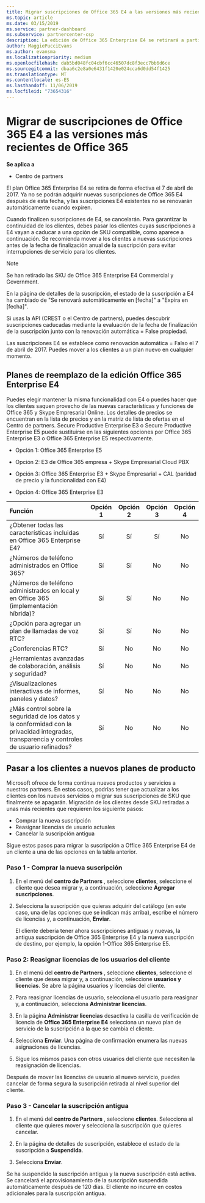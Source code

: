 ```yaml
---
title: Migrar suscripciones de Office 365 E4 a las versiones más recientes de Office 365 | Centro de partners
ms.topic: article
ms.date: 03/15/2019
ms.service: partner-dashboard
ms.subservice: partnercenter-csp
description: La edición de Office 365 Enterprise E4 se retirará a partir del 7 de abril de 2017. Obtén información sobre cómo migrar las suscripciones de cliente a las versiones más recientes de Office 365.
author: MaggiePucciEvans
ms.author: evansma
ms.localizationpriority: medium
ms.openlocfilehash: dab5bd048fc04cbf6cc46507dc8f3ecc7bb6d6ce
ms.sourcegitcommit: dbaa6c2e8a0e6431f1420e024cca6d0dd54f1425
ms.translationtype: MT
ms.contentlocale: es-ES
ms.lasthandoff: 11/06/2019
ms.locfileid: "73654316"
---
```

# <a name="migrate-office-365-e4-subscriptions-to-newer-office-365-versions"></a>Migrar de suscripciones de Office 365 E4 a las versiones más recientes de Office 365

**Se aplica a**

-  Centro de partners

El plan Office 365 Enterprise E4 se retira de forma efectiva el 7 de abril de 2017. Ya no se podrán adquirir nuevas suscripciones de Office 365 E4 después de esta fecha, y las suscripciones E4 existentes no se renovarán automáticamente cuando expiren.

Cuando finalicen suscripciones de E4, se cancelarán. Para garantizar la continuidad de los clientes, debes pasar los clientes cuyas suscripciones a E4 vayan a caducar a una opción de SKU compatible, como aparece a continuación. Se recomienda mover a los clientes a nuevas suscripciones antes de la fecha de finalización anual de la suscripción para evitar interrupciones de servicio para los clientes. 

> [!NOTE]  
>  Se han retirado las SKU de Office 365 Enterprise E4 Commercial y Government.
 
En la página de detalles de la suscripción, el estado de la suscripción a E4 ha cambiado de "Se renovará automáticamente en [fecha]" a "Expira en [fecha]". 

Si usas la API (CREST o el Centro de partners), puedes descubrir suscripciones caducadas mediante la evaluación de la fecha de finalización de la suscripción junto con la renovación automática = False propiedad. 

Las suscripciones E4 se establece como renovación automática = Falso el 7 de abril de 2017. Puedes mover a los clientes a un plan nuevo en cualquier momento. 

## <a name="office-365-enterprise-e4-edition-replacement-plans"></a>Planes de reemplazo de la edición Office 365 Enterprise E4

Puedes elegir mantener la misma funcionalidad con E4 o puedes hacer que los clientes saquen provecho de las nuevas características y funciones de Office 365 y Skype Empresarial Online. Los detalles de precios se encuentran en la lista de precios y en la matriz de lista de ofertas en el Centro de partners. Secure Productive Enterprise E3 o Secure Productive Enterprise E5 puede sustituirse en las siguientes opciones por Office 365 Enterprise E3 o Office 365 Enterprise E5 respectivamente.

- Opción 1: Office 365 Enterprise E5

- Opción 2: E3 de Office 365 empresa + Skype Empresarial Cloud PBX

- Opción 3: Office 365 Enterprise E3 + Skype Empresarial + CAL (paridad de precio y la funcionalidad con E4)

- Opción 4: Office 365 Enterprise E3


| Función | Opción 1 | Opción 2 | Opción 3 | Opción 4 |
| :---    | :------: |   :---:  |   :---:  |   :---:  |
| ¿Obtener todas las características incluidas en Office 365 Enterprise E4? | Sí | Sí | Sí | No |
| ¿Números de teléfono administrados en Office 365? | Sí | Sí | No | No |
| ¿Números de teléfono administrados en local y en Office 365 (implementación híbrida)? | Sí | Sí | No | No |
| ¿Opción para agregar un plan de llamadas de voz RTC? | Sí | Sí | No | No |
| ¿Conferencias RTC? | Sí | No | No | No |
| ¿Herramientas avanzadas de colaboración, análisis y seguridad? | Sí | No | No | No |
| ¿Visualizaciones interactivas de informes, paneles y datos? | Sí | No | No | No | 
| ¿Más control sobre la seguridad de los datos y la conformidad con la privacidad integradas, transparencia y controles de usuario refinados? | Sí | No | No | No | 

## <a name="transition-customers-to-new-product-plans"></a>Pasar a los clientes a nuevos planes de producto

Microsoft ofrece de forma continua nuevos productos y servicios a nuestros partners. En estos casos, podrías tener que actualizar a los clientes con los nuevos servicios o migrar sus suscripciones de SKU que finalmente se apagarán. Migración de los clientes desde SKU retiradas a unas más recientes que requieren los siguiente pasos:

-   Comprar la nueva suscripción
-   Reasignar licencias de usuario actuales
-   Cancelar la suscripción antigua

Sigue estos pasos para migrar la suscripción a Office 365 Enterprise E4 de un cliente a una de las opciones en la tabla anterior.

### <a name="step-1---purchase-the-new-subscription"></a>Paso 1 - Comprar la nueva suscripción

1. En el menú del **centro de Partners** , seleccione **clientes**, seleccione el cliente que desea migrar y, a continuación, seleccione **Agregar suscripciones**.

2. Selecciona la suscripción que quieras adquirir del catálogo (en este caso, una de las opciones que se indican más arriba), escribe el número de licencias y, a continuación, **Enviar**.

   El cliente debería tener ahora suscripciones antiguas y nuevas, la antigua suscripción de Office 365 Enterprise E4 y la nueva suscripción de destino, por ejemplo, la opción 1-Office 365 Enterprise E5.

### <a name="step-2---reassign-the-customers-users-licenses"></a>Paso 2: Reasignar licencias de los usuarios del cliente

1. En el menú del **centro de Partners** , seleccione **clientes**, seleccione el cliente que desea migrar y, a continuación, seleccione **usuarios y licencias**. Se abre la página usuarios y licencias del cliente.

2. Para reasignar licencias de usuario, selecciona el usuario para reasignar y, a continuación, selecciona **Administrar licencias**.

3. En la página **Administrar licencias** desactiva la casilla de verificación de licencia de **Office 365 Enterprise E4**  selecciona un nuevo plan de servicio de la suscripción a la que se cambia el cliente.

4. Selecciona **Enviar**. Una página de confirmación enumera las nuevas asignaciones de licencias.

5. Sigue los mismos pasos con otros usuarios del cliente que necesiten la reasignación de licencias.

Después de mover las licencias de usuario al nuevo servicio, puedes cancelar de forma segura la suscripción retirada al nivel superior del cliente.

### <a name="step-3---cancel-the-old-subscription"></a>Paso 3 - Cancelar la suscripción antigua

1. En el menú del **centro de Partners** , seleccione **clientes**. Selecciona al cliente que quieres mover y selecciona la suscripción que quieres cancelar.

2. En la página de detalles de suscripción, establece el estado de la suscripción a **Suspendida**.

3. Selecciona **Enviar**.

Se ha suspendido la suscripción antigua y la nueva suscripción está activa. Se cancelará el aprovisionamiento de la suscripción suspendida automáticamente después de 120 días. El cliente no incurre en costos adicionales para la suscripción antigua.



 



